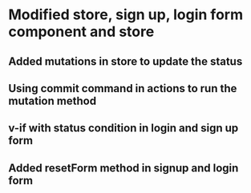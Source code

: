 # Modified store, sign up, login form component and store

## Added mutations in store to update the status

## Using commit command in actions to run the mutation method

## v-if with status condition in login and sign up form

## Added resetForm method in signup and login form